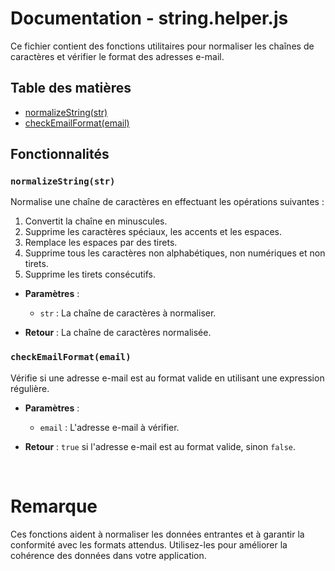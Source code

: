 # Documentation - string.helper.js

Ce fichier contient des fonctions utilitaires pour normaliser les chaînes de caractères et vérifier le format des adresses e-mail.

## Table des matières

- [normalizeString(str)](#normalizestringstr)
- [checkEmailFormat(email)](#checkemailformatemail)


## Fonctionnalités

### `normalizeString(str)`

Normalise une chaîne de caractères en effectuant les opérations suivantes :

1. Convertit la chaîne en minuscules.
2. Supprime les caractères spéciaux, les accents et les espaces.
3. Remplace les espaces par des tirets.
4. Supprime tous les caractères non alphabétiques, non numériques et non tirets.
5. Supprime les tirets consécutifs.

- **Paramètres** :
  - `str` : La chaîne de caractères à normaliser.

- **Retour** :
  La chaîne de caractères normalisée.

### `checkEmailFormat(email)`

Vérifie si une adresse e-mail est au format valide en utilisant une expression régulière.

- **Paramètres** :
  - `email` : L'adresse e-mail à vérifier.

- **Retour** :
  `true` si l'adresse e-mail est au format valide, sinon `false`.


<br>

# Remarque
Ces fonctions aident à normaliser les données entrantes et à garantir la conformité avec les formats attendus. Utilisez-les pour améliorer la cohérence des données dans votre application.